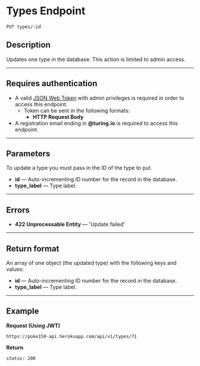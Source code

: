 # Types Endpoint

```
PUT types/:id
```

## Description

Updates one type in the database. This action is limited to admin access.

***

## Requires authentication

- A valid [JSON Web Token](https://jwt.io/) with admin privileges is required in order to access this endpoint.
  - Token can be sent in the following formats:
    - **HTTP Request Body**
- A registration email ending in **@turing.io** is required to access this endpoint.

***

## Parameters

To update a type you must pass in the ID of the type to put.
- **id** — Auto-incrementing ID number for the record in the database.
- **type_label** — Type label.

***

## Errors

- **422 Unprocessable Entity** — 'Update failed'

***

## Return format

An array of one object (the updated type) with the following keys and values:

- **id** — Auto-incrementing ID number for the record in the database.
- **type_label** — Type label.
***

## Example

**Request (Using JWT)**

```
https://poke150-api.herokuapp.com/api/v1/types/71
```

**Return**

`status: 200`

```json

```
